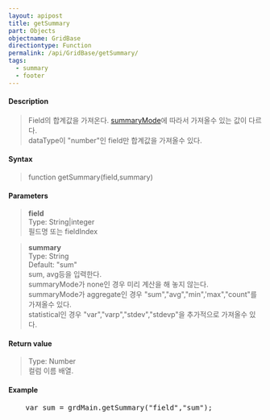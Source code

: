 ```yaml
---
layout: apipost
title: getSummary
part: Objects
objectname: GridBase
directiontype: Function
permalink: /api/GridBase/getSummary/
tags:
  - summary
  - footer
---
```



#### Description

> Field의 합계값을 가져온다. [summaryMode](/api/types/SummaryMode/)에 따라서 가져올수 있는 값이 다르다.  
> dataType이 "number"인 field만 합계값을 가져올수 있다.

#### Syntax

> function getSummary(field,summary)  

#### Parameters

> **field**  
> Type: String\|integer  
> 필드명 또는 fieldIndex  

> **summary**  
> Type: String  
> Default: "sum"  
> sum, avg등을 입력한다.  
> summaryMode가 none인 경우 미리 계산을 해 놓지 않는다.  
> summaryMode가 aggregate인 경우 "sum","avg","min",'max","count"를 가져올수 있다.  
> statistical인 경우 "var","varp","stdev","stdevp"을 추가적으로 가져올수 있다.  

#### Return value

> Type: Number  
> 컬럼 이름 배열.  

#### Example

<pre class="prettyprint">
    var sum = grdMain.getSummary("field","sum");
</pre>
